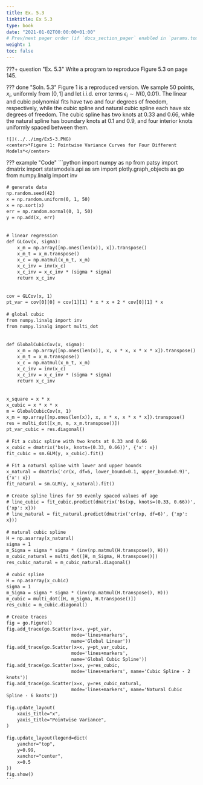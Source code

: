 ```yaml
---
title: Ex. 5.3
linktitle: Ex 5.3
type: book
date: "2021-01-02T00:00:00+01:00"
# Prev/next pager order (if `docs_section_pager` enabled in `params.toml`)
weight: 1
toc: false
---
```


???+ question "Ex. 5.3"
    Write a program to reproduce Figure 5.3 on page 145.

??? done "Soln. 5.3" 
    Figure 1 is a reproduced version. We sample 50 points, $x_i$, uniformly from $[0,1]$ and let i.i.d. error terms $\epsilon_i\sim N(0, 0.01)$. The linear and cubic polynomial fits have two and four degrees of freedom, respectively, while the cubic spline and natural cubic spline each have six degrees of freedom. The cubic spline has two knots at 0.33 and 0.66, while the natural spline has boundary knots at 0.1 and 0.9, and four interior knots uniformly spaced between them.
	
	![](../../img/Ex5-3.PNG)
    <center>*Figure 1: Pointwise Variance Curves for Four Different Models*</center>

??? example "Code"
    ```python
    import numpy as np
    from patsy import dmatrix
    import statsmodels.api as sm
    import plotly.graph_objects as go
    from numpy.linalg import inv

    # generate data
    np.random.seed(42)
    x = np.random.uniform(0, 1, 50)
    x = np.sort(x)
    err = np.random.normal(0, 1, 50)
    y = np.add(x, err)


    # linear regression
    def GLCov(x, sigma):
        x_m = np.array([np.ones(len(x)), x]).transpose()
        x_m_t = x_m.transpose()
        x_c = np.matmul(x_m_t, x_m)
        x_c_inv = inv(x_c)
        x_c_inv = x_c_inv * (sigma * sigma)
        return x_c_inv


    cov = GLCov(x, 1)
    pt_var = cov[0][0] + cov[1][1] * x * x + 2 * cov[0][1] * x

    # global cubic
    from numpy.linalg import inv
    from numpy.linalg import multi_dot


    def GlobalCubicCov(x, sigma):
        x_m = np.array([np.ones(len(x)), x, x * x, x * x * x]).transpose()
        x_m_t = x_m.transpose()
        x_c = np.matmul(x_m_t, x_m)
        x_c_inv = inv(x_c)
        x_c_inv = x_c_inv * (sigma * sigma)
        return x_c_inv


    x_square = x * x
    x_cubic = x * x * x
    m = GlobalCubicCov(x, 1)
    x_m = np.array([np.ones(len(x)), x, x * x, x * x * x]).transpose()
    res = multi_dot([x_m, m, x_m.transpose()])
    pt_var_cubic = res.diagonal()

    # Fit a cubic spline with two knots at 0.33 and 0.66
    x_cubic = dmatrix('bs(x, knots=(0.33, 0.66))', {'x': x})
    fit_cubic = sm.GLM(y, x_cubic).fit()

    # Fit a natural spline with lower and upper bounds
    x_natural = dmatrix('cr(x, df=6, lower_bound=0.1, upper_bound=0.9)', {'x': x})
    fit_natural = sm.GLM(y, x_natural).fit()

    # Create spline lines for 50 evenly spaced values of age
    # line_cubic = fit_cubic.predict(dmatrix('bs(xp, knots=(0.33, 0.66))', {'xp': x}))
    # line_natural = fit_natural.predict(dmatrix('cr(xp, df=6)', {'xp': x}))

    # natural cubic spline
    H = np.asarray(x_natural)
    sigma = 1
    m_Sigma = sigma * sigma * (inv(np.matmul(H.transpose(), H)))
    m_cubic_natural = multi_dot([H, m_Sigma, H.transpose()])
    res_cubic_natural = m_cubic_natural.diagonal()

    # cubic spline
    H = np.asarray(x_cubic)
    sigma = 1
    m_Sigma = sigma * sigma * (inv(np.matmul(H.transpose(), H)))
    m_cubic = multi_dot([H, m_Sigma, H.transpose()])
    res_cubic = m_cubic.diagonal()

    # Create traces
    fig = go.Figure()
    fig.add_trace(go.Scatter(x=x, y=pt_var,
                            mode='lines+markers',
                            name='Global Linear'))
    fig.add_trace(go.Scatter(x=x, y=pt_var_cubic,
                            mode='lines+markers',
                            name='Global Cubic Spline'))
    fig.add_trace(go.Scatter(x=x, y=res_cubic,
                            mode='lines+markers', name='Cubic Spline - 2 knots'))
    fig.add_trace(go.Scatter(x=x, y=res_cubic_natural,
                            mode='lines+markers', name='Natural Cubic Spline - 6 knots'))

    fig.update_layout(
        xaxis_title="x",
        yaxis_title="Pointwise Variance",
    )

    fig.update_layout(legend=dict(
        yanchor="top",
        y=0.99,
        xanchor="center",
        x=0.5
    ))
    fig.show()
    ```
